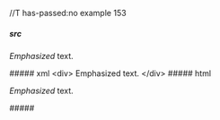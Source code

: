//T has-passed:no
example 153
##### src
<div>

*Emphasized* text.

</div>
##### xml
<?xml version="1.0" encoding="UTF-8"?>
<!DOCTYPE document SYSTEM "CommonMark.dtd">
<document xmlns="http://commonmark.org/xml/1.0">
  <html_block>&lt;div&gt;
</html_block>
  <paragraph>
    <emph>
      <text>Emphasized</text>
    </emph>
    <text> text.</text>
  </paragraph>
  <html_block>&lt;/div&gt;
</html_block>
</document>
##### html
<div>
<p><em>Emphasized</em> text.</p>
</div>
#####
